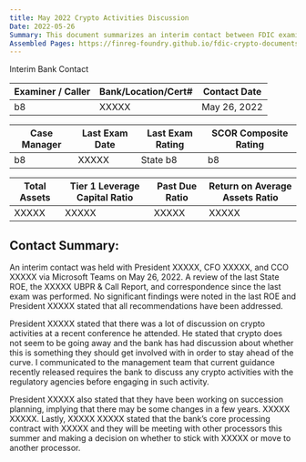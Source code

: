```yaml
---
title: May 2022 Crypto Activities Discussion
Date: 2022-05-26
Summary: This document summarizes an interim contact between FDIC examiners and bank management. During the meeting, the bank's President mentioned discussions about potentially engaging in crypto activities to "stay ahead of the curve." In response, the FDIC examiner informed the management team about recently released guidance requiring banks to discuss any crypto activities with regulatory agencies before engaging in such activities. The contact also covered the bank's succession planning and core processing contract considerations. (AI-generated)
Assembled Pages: https://finreg-foundry.github.io/fdic-crypto-documents//assets/assembled_pages/document_42533.pdf
---
```

Interim Bank Contact

| Examiner / Caller | Bank/Location/Cert# | Contact Date |
|-------------------|---------------------|--------------|
| b8                | XXXXX               | May 26, 2022 |

| Case Manager | Last Exam Date | Last Exam Rating | SCOR Composite Rating |
|--------------|----------------|------------------|-----------------------|
| b8           | XXXXX          | State b8         | b8                    |

| Total Assets | Tier 1 Leverage Capital Ratio | Past Due Ratio | Return on Average Assets Ratio |
|--------------|-------------------------------|----------------|--------------------------------|
| XXXXX        | XXXXX                         | XXXXX          | XXXXX                          |

## Contact Summary:

An interim contact was held with President XXXXX, CFO XXXXX, and CCO XXXXX via Microsoft Teams on May 26, 2022. A review of the last State ROE, the XXXXX UBPR & Call Report, and correspondence since the last exam was performed. No significant findings were noted in the last ROE and President XXXXX stated that all recommendations have been addressed.

President XXXXX stated that there was a lot of discussion on crypto activities at a recent conference he attended. He stated that crypto does not seem to be going away and the bank has had discussion about whether this is something they should get involved with in order to stay ahead of the curve. I communicated to the management team that current guidance recently released requires the bank to discuss any crypto activities with the regulatory agencies before engaging in such activity.

President XXXXX also stated that they have been working on succession planning, implying that there may be some changes in a few years. XXXXX XXXXX. Lastly, XXXXX XXXXX stated that the bank’s core processing contract with XXXXX and they will be meeting with other processors this summer and making a decision on whether to stick with XXXXX or move to another processor.